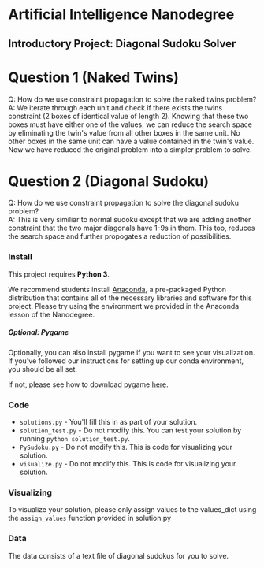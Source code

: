 # Artificial Intelligence Nanodegree
## Introductory Project: Diagonal Sudoku Solver

# Question 1 (Naked Twins)
Q: How do we use constraint propagation to solve the naked twins problem?  
A: We iterate through each unit and check if there exists the twins constraint (2 boxes of identical value of length 2). Knowing that these two boxes must have either one of the values, we can reduce the search space by eliminating the twin's value from all other boxes in the same unit. No other boxes in the same unit can have a value contained in the twin's value. Now we have reduced the original problem into a simpler problem to solve.

# Question 2 (Diagonal Sudoku)
Q: How do we use constraint propagation to solve the diagonal sudoku problem?  
A: This is very similiar to normal sudoku except that we are adding another constraint that the two major diagonals have 1-9s in them. This too, reduces the search space and further propogates a reduction of possibilities.

### Install

This project requires **Python 3**.

We recommend students install [Anaconda](https://www.continuum.io/downloads), a pre-packaged Python distribution that contains all of the necessary libraries and software for this project. 
Please try using the environment we provided in the Anaconda lesson of the Nanodegree.

##### Optional: Pygame

Optionally, you can also install pygame if you want to see your visualization. If you've followed our instructions for setting up our conda environment, you should be all set.

If not, please see how to download pygame [here](http://www.pygame.org/download.shtml).

### Code

* `solutions.py` - You'll fill this in as part of your solution.
* `solution_test.py` - Do not modify this. You can test your solution by running `python solution_test.py`.
* `PySudoku.py` - Do not modify this. This is code for visualizing your solution.
* `visualize.py` - Do not modify this. This is code for visualizing your solution.

### Visualizing

To visualize your solution, please only assign values to the values_dict using the ```assign_values``` function provided in solution.py

### Data

The data consists of a text file of diagonal sudokus for you to solve.